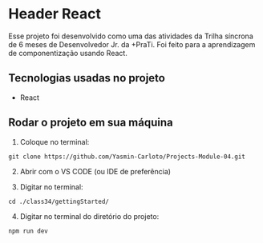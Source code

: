 # Header React
Esse projeto foi desenvolvido como uma das atividades da Trilha síncrona de 6 meses de Desenvolvedor Jr. da +PraTi. Foi feito para a aprendizagem de componentização usando React.

## Tecnologias usadas no projeto
* React

## Rodar o projeto em sua máquina

1. Coloque no terminal:
```
git clone https://github.com/Yasmin-Carloto/Projects-Module-04.git
```

2. Abrir com o VS CODE (ou IDE de preferência)

3. Digitar no terminal: 
```
cd ./class34/gettingStarted/
```

4. Digitar no terminal do diretório do projeto: 
```
npm run dev
```
